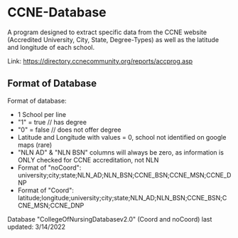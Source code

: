 # CCNE-Database
A program designed to extract specific data from the CCNE website (Accredited University, City, State, Degree-Types) as well as the latitude and longitude of each school. 

Link: https://directory.ccnecommunity.org/reports/accprog.asp

## Format of Database
Format of database:
* 1 School per line
* "1" = true // has degree
* "0" = false // does not offer degree
* Latitude and Longitude with values = 0, school not identified on google maps (rare)
* "NLN AD" & "NLN BSN" columns will always be zero, as information is ONLY checked for CCNE accreditation, not NLN
* Format of "noCoord": university;city;state;NLN_AD;NLN_BSN;CCNE_BSN;CCNE_MSN;CCNE_DNP
* Format of "Coord": latitude;longitude;university;city;state;NLN_AD;NLN_BSN;CCNE_BSN;CCNE_MSN;CCNE_DNP

Database "CollegeOfNursingDatabasev2.0" (Coord and noCoord) last updated: 3/14/2022
